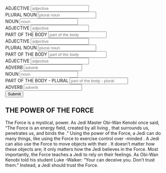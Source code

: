 <section id="user-input">
    <!--- This is the main user input section a form tag wraps the inputs we want to collect -->
    <form method="get">
        <div>
            <!-- This is a single input, it has a label and a input field for the user to enter information into. The name signifies the variable the input will be stored in -->
            <label for="adj1">ADJECTIVE</label>
            <input type="text" name="adj1" placeholder="adjective" />
        </div>
            <label for="plnoun1">PLURAL NOUN</label>
            <input type="text" name="plnoun1" placeholder="plural noun" />
        <div>
            <label for="noun1">NOUN</label>
            <input type="text" name="noun1" placeholder="noun" />
        </div>
            <label for="adj2">ADJECTIVE</label>
            <input type="text" name="adj2" placeholder="adjective" />
        <div>
            <label for="body1">PART OF THE BODY</label>
            <input type="text" name="body1" placeholder="part of the body" />
        </div>
            <label for="adj3">ADJECTIVE</label>
            <input type="text" name="adj3" placeholder="adjective" />
        <div>
            <label for="plnoun2">PLURAL NOUN</label>
            <input type="text" name="plnoun2" placeholder="plural noun" />
        </div>
            <label for="body2">PART OF THE BODY</label>
            <input type="text" name="body2" placeholder="part of the body" />
        <div>
            <label for="adj4">ADJECTIVE</label>
            <input type="text" name="adj4" placeholder="adjective" />
        </div>
            <label for="adv1">ADVERB</label>
            <input type="text" name="adv1" placeholder="adverb" />
        <div>
            <label for="noun2">NOUN</label>
            <input type="text" name="noun2" placeholder="noun" />
        </div>
            <label for="body3">PART OF THE BODY - PLURAL</label>
            <input type="text" name="body3" placeholder="part of the body - plural" />
        <div>
            <label for="adv2">ADVERB</label>
            <input type="text" name="adv2" placeholder="adverb" />
        </div>
        <!-- Button for the user to click when submiting the form -->
        <input type="submit" />
    </form>
</section>

<!-- The madlib we will populate -->
<section id="madlib">
    <!-- we wrap the mad lib in a paragraph tag, inside of this we will need something to place the text into that the user submits. I am using a span because it displays on the page inline instead of something that would cause a linebreak to happen, such as another p tag or div.  The id is a tag we can use to specify which field this is, I am naming it the same as the name on the form input to keep things simple, it could be anything as long as it is unique. -->
    <h1>THE POWER OF THE FORCE</h1>
    <p>The Force is a mystical, <span id="adj1"></span> power. As Jedi Master Obi-Wan Kenobi once said, “The Force is an energy field, created by all living <span id="plnoun1"></span>, that surrounds us, penetrates us, and binds the <span id="noun1"></span>.” Using the power of the Force, a Jedi can do many <span id="adj2"></span> things, like using the Force to exercise <span id="body1"></span> control over <span id="adj3"></span>-minded <span id="plnoun2"></span>. A Jedi can also use the Force to move objects with their <span id="body2"></span>. It doesn’t matter how <span id="adj4"></span> these objects are; it only matters how <span id="adv1"></span> the Jedi believes in the Force. Most importantly, the Force teaches a Jedi to rely on their feelings. As Obi-Wan Kenobi told his student Luke <span id="noun2"></span>-Walker: “Your <span id="body3"></span> can deceive you. Don’t trust them.” Instead, a Jedi should <span id="adv2"></span> trust the Force.</p>
</section>

<!-- We will be putting code inside of script to handle the logic of how to handle the madlib population -->
<script>

</script>